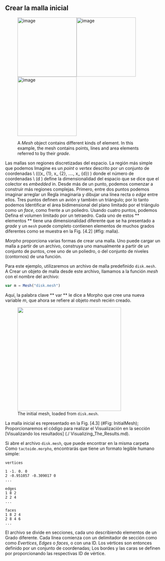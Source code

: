 <!-- TRANSLATED by md-translate -->
## Crear la malla inicial

<figure id="fig:Mesh">
<div class="centering">
<p><img src="../Figures/Tutorial/0ExampleMesh/meshgrade0.png" style="width:2in"
alt="image" /><img src="../Figures/Tutorial/0ExampleMesh/meshgrade1.png"
style="width:2in" alt="image" /><img
src="../Figures/Tutorial/0ExampleMesh/meshgrade2.png" style="width:2in"
alt="image" /></p>
</div>
<figcaption><span id="fig:Mesh" label="fig:Mesh"></span>A <em>Mesh</em>
object contains different kinds of element. In this example, the mesh
contains points, lines and area elements referred to by their
<em>grade</em>.</figcaption>
</figure>

Las mallas son regiones discretizadas del espacio.
La región más simple que podemos
Imagine es un _point_ o _vertex_ descrito por un conjunto de coordenadas
\ (((x_ {1}, x_ {2}, ...., x_ {d}) \) donde el número de coordenadas \ (d \) define
la dimensionalidad del espacio que se dice que el colector es
_embedded_ in. Desde más de un punto, podemos comenzar a construir más
regiones complejas.
Primero, entre dos puntos podemos imaginar arreglar un
Regla imaginaria y dibujar una línea recta o _edge_ entre ellos.
Tres puntos definen un avión y también un triángulo;
por lo tanto podemos
Identificar el área bidimensional del plano limitado por el triángulo
como un _face_, como frente a un poliedro.
Usando cuatro puntos, podemos
Defina el volumen limitado por un tetraedro.
Cada uno de estos ** elementos **
tiene una dimensionalidad diferente que se ha presentado a _grade_ y un `mesh` puede completo
contienen elementos de muchos grados diferentes como se muestra en la Fig.
[4.2] (#fig: malla).

_Morpho_ proporciona varias formas de crear una malla.
Uno puede cargar un
malla a partir de un archivo, construya uno manualmente a partir de un conjunto de puntos, cree uno
de un poliedro, o del conjunto de niveles (contornos) de una función.

Para este ejemplo, utilizaremos un archivo de malla predefinido `disk.mesh`.
A
Crear un objeto de malla desde este archivo, llamamos a la función _mesh_ con
el nombre del archivo:

```javascript
var m = Mesh("disk.mesh")
```

Aquí, la palabra clave ** var ** le dice a Morpho que cree una nueva variable _m_,
que ahora se refiere al objeto _mesh_ recién creado.

<figure id="fig:InitialMesh">
<div class="centering">
<img src="../Figures/Tutorial/1Mesh/mesh.png" style="width:3.5in" />
</div>
<figcaption><span id="fig:InitialMesh"
label="fig:InitialMesh"></span>The initial mesh, loaded from
<code>disk.mesh</code>.</figcaption>
</figure>

La malla inicial es
representado en la Fig. [4.3] (#Fig: InitialMesh);
Proporcionaremos el código para realizar el
Visualización en la sección
[Visualizando los resultados] (./ Visualizing_The_Results.md).

Si abre el archivo `disk.mesh`, que puede encontrar en la misma carpeta
Como `tactoide.morpho`, encontrarás que tiene un formato legible humano simple:

```
vertices

1 -1. 0. 0 
2 -0.951057 -0.309017 0
...

edges
1 8 2 
2 2 4
...

faces
1 8 2 4 
2 8 4 6
...
```

El archivo se divide en secciones, cada uno describiendo elementos de un
Grado diferente.
Cada línea comienza con un delimitador de sección como
como _Evertices_, _Edges_ o _faces_, o con una ID.
Los vértices son entonces
definido por un conjunto de coordenadas;
Los bordes y las caras se definen por
proporcionando las respectivas ID de vértice.